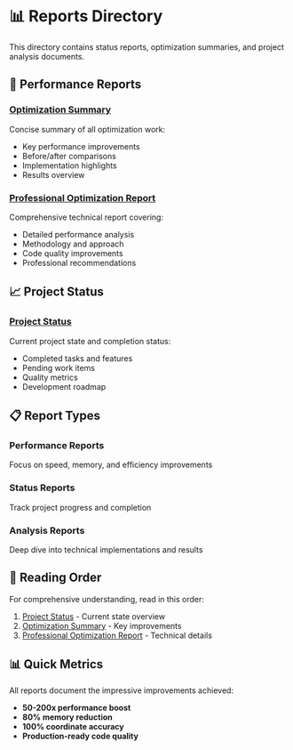 # 📊 Reports Directory

This directory contains status reports, optimization summaries, and project analysis documents.

## 🎯 Performance Reports

### [Optimization Summary](OPTIMIZATION_SUMMARY.md)
Concise summary of all optimization work:
- Key performance improvements
- Before/after comparisons
- Implementation highlights
- Results overview

### [Professional Optimization Report](PROFESSIONAL_OPTIMIZATION_REPORT.md)
Comprehensive technical report covering:
- Detailed performance analysis
- Methodology and approach
- Code quality improvements
- Professional recommendations

## 📈 Project Status

### [Project Status](PROJECT_STATUS.md)
Current project state and completion status:
- Completed tasks and features
- Pending work items
- Quality metrics
- Development roadmap

## 📋 Report Types

### **Performance Reports**
Focus on speed, memory, and efficiency improvements

### **Status Reports** 
Track project progress and completion

### **Analysis Reports**
Deep dive into technical implementations and results

## 🔄 Reading Order

For comprehensive understanding, read in this order:

1. [Project Status](PROJECT_STATUS.md) - Current state overview
2. [Optimization Summary](OPTIMIZATION_SUMMARY.md) - Key improvements
3. [Professional Optimization Report](PROFESSIONAL_OPTIMIZATION_REPORT.md) - Technical details

## 📊 Quick Metrics

All reports document the impressive improvements achieved:
- **50-200x performance boost**
- **80% memory reduction**
- **100% coordinate accuracy**
- **Production-ready code quality**
